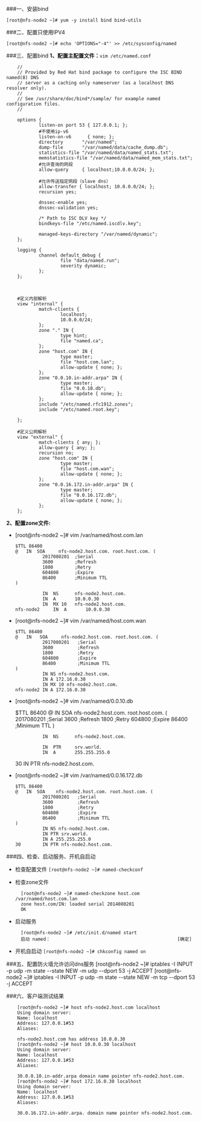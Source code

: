 ###一、安装bind


    [root@nfs-node2 ~]# yum -y install bind bind-utils
    
###二、配置只使用IPV4

    [root@nfs-node2 ~]# echo 'OPTIONS="-4"' >> /etc/sysconfig/named


###三、配置bind
**1、配置主配置文件：**`vim /etc/named.conf`
        
        //
        // Provided by Red Hat bind package to configure the ISC BIND named(8) DNS
        // server as a caching only nameserver (as a localhost DNS resolver only).
        //
        // See /usr/share/doc/bind*/sample/ for example named configuration files.
        //
        
        options {
                listen-on port 53 { 127.0.0.1; };
                #不使用ip-v6
                listen-on-v6      { none; };
                directory       "/var/named";
                dump-file       "/var/named/data/cache_dump.db";
                statistics-file "/var/named/data/named_stats.txt";
                memstatistics-file "/var/named/data/named_mem_stats.txt";
                #允许查询的网段
                allow-query     { localhost;10.0.0.0/24; };
                
                #允许传送指定网段（slave dns）
                allow-transfer { localhost; 10.0.0.0/24; };
                recursion yes;
        
                dnssec-enable yes;
                dnssec-validation yes;
        
                /* Path to ISC DLV key */
                bindkeys-file "/etc/named.iscdlv.key";
        
                managed-keys-directory "/var/named/dynamic";
        };
        
        logging {
                channel default_debug {
                        file "data/named.run";
                        severity dynamic;
                };
        };
        
        
        
        #定义内部解析
        view "internal" {
                match-clients {
                        localhost;
                        10.0.0.0/24;
                };
                zone "." IN {
                        type hint;
                        file "named.ca";
                };
                zone "host.com" IN {
                        type master;
                        file "host.com.lan";
                        allow-update { none; };
                };
                zone "0.0.10.in-addr.arpa" IN {
                        type master;
                        file "0.0.10.db";
                        allow-update { none; };
                };
                include "/etc/named.rfc1912.zones";
                include "/etc/named.root.key";
        
        };
        
        #定义公网解析
        view "external" {
                match-clients { any; };
                allow-query { any; };
                recursion no;
                zone "host.com" IN {
                        type master;
                        file "host.com.wan";
                        allow-update { none; };
                };
                zone "0.0.16.172.in-addr.arpa" IN {
                        type master;
                        file "0.0.16.172.db";
                        allow-update { none; };
                };
        };

**2、配置zone文件:** 
- [root@nfs-node2 ~]# vim /var/named/host.com.lan
        
      $TTL 86400
      @   IN  SOA     nfs-node2.host.com. root.host.com. (
                2017080201  ;Serial
                3600        ;Refresh
                1800        ;Retry
                604800      ;Expire
                86400       ;Minimum TTL
      )
        
                IN  NS      nfs-node2.host.com.
                IN  A       10.0.0.30
                IN  MX 10   nfs-node2.host.com.
      nfs-node2     IN  A       10.0.0.30
        
- [root@nfs-node2 ~]# vim /var/named/host.com.wan

      $TTL 86400
      @   IN   SOA     nfs-node2.host.com. root.host.com. (
                2017080201   ;Serial
                3600         ;Refresh
                1800         ;Retry
                604800       ;Expire
                86400        ;Minimum TTL
      )
                IN NS nfs-node2.host.com.
                IN A 172.16.0.30
                IN MX 10 nfs-node2.host.com.
      nfs-node2 IN A 172.16.0.30
        
- [root@nfs-node2 ~]# vim /var/named/0.0.10.db       


    $TTL 86400
    @   IN  SOA     nfs-node2.host.com. root.host.com. (
                2017080201  ;Serial
                3600        ;Refresh
                1800        ;Retry
                604800      ;Expire
                86400       ;Minimum TTL
    )
        
                IN  NS      nfs-node2.host.com.
   
                IN  PTR     srv.world.
                IN  A       255.255.255.0
    30          IN  PTR     nfs-node2.host.com.

        
- [root@nfs-node2 ~]# vim /var/named/0.0.16.172.db 

      $TTL 86400
      @   IN  SOA    nfs-node2.host.com. root.host.com. (
                2017080201   ;Serial
                3600         ;Refresh
                1800         ;Retry
                604800       ;Expire
                86400        ;Minimum TTL
      )
                IN NS nfs-node2.host.com.
                IN PTR srv.world.
                IN A 255.255.255.0
      30        IN PTR nfs-node2.host.com.

###四、检查、启动服务、开机自启动
- 检查配置文件 `[root@nfs-node2 ~]# named-checkconf `
- 检查zone文件 

        [root@nfs-node2 ~]# named-checkzone host.com /var/named/host.com.lan 
        zone host.com/IN: loaded serial 2014080201
        OK
- 启动服务   

        [root@nfs-node2 ~]# /etc/init.d/named start
        启动 named：                                               [确定]

- 开机自启动 `[root@nfs-node2 ~]# chkconfig named on`

###五、配置防火墙允许访问dns服务
    [root@nfs-node2 ~]# iptables -I INPUT -p udp -m state --state NEW -m udp --dport 53 -j ACCEPT 
    [root@nfs-node2 ~]# iptables -I INPUT -p udp -m state --state NEW -m tcp --dport 53 -j ACCEPT 



###六、客户端测试结果



        [root@nfs-node2 ~]# host nfs-node2.host.com localhost
        Using domain server:
        Name: localhost
        Address: 127.0.0.1#53
        Aliases: 
        
        nfs-node2.host.com has address 10.0.0.30
        [root@nfs-node2 ~]# host 10.0.0.30 localhost
        Using domain server:
        Name: localhost
        Address: 127.0.0.1#53
        Aliases: 
        
        30.0.0.10.in-addr.arpa domain name pointer nfs-node2.host.com.
        [root@nfs-node2 ~]# host 172.16.0.30 localhost
        Using domain server:
        Name: localhost
        Address: 127.0.0.1#53
        Aliases: 
        
        30.0.16.172.in-addr.arpa. domain name pointer nfs-node2.host.com.


        